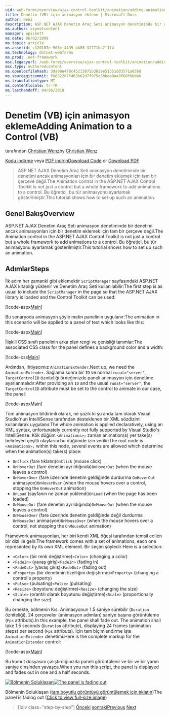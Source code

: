 ```yaml
---
uid: web-forms/overview/ajax-control-toolkit/animation/adding-animation-to-a-control-vb
title: Denetim (VB) için animasyon ekleme | Microsoft Docs
author: wenz
description: ASP.NET AJAX Denetim Araç Seti animasyon denetiminde bir denetimi ancak animasyonları için bir denetim eklemek için tam bir çerçeve değil. Bu öğreticide gösterilmiştir nasıl...
ms.author: aspnetcontent
manager: wpickett
ms.date: 06/02/2008
ms.topic: article
ms.assetid: c120187e-963e-4439-bb85-32771bc7f1f4
ms.technology: dotnet-webforms
ms.prod: .net-framework
msc.legacyurl: /web-forms/overview/ajax-control-toolkit/animation/adding-animation-to-a-control-vb
msc.type: authoredcontent
ms.openlocfilehash: 3da98e478c45213875b3829e51351d03571a05b8
ms.sourcegitcommit: f8852267f463b62d7f975e56bea9aa3f68fbbdeb
ms.translationtype: MT
ms.contentlocale: tr-TR
ms.lasthandoff: 04/06/2018
---
```

<a name="adding-animation-to-a-control-vb"></a><span data-ttu-id="1b37f-104">Denetim (VB) için animasyon ekleme</span><span class="sxs-lookup"><span data-stu-id="1b37f-104">Adding Animation to a Control (VB)</span></span>
====================
<span data-ttu-id="1b37f-105">tarafından [Christian Wenz](https://github.com/wenz)</span><span class="sxs-lookup"><span data-stu-id="1b37f-105">by [Christian Wenz](https://github.com/wenz)</span></span>

<span data-ttu-id="1b37f-106">[Kodu indirme](http://download.microsoft.com/download/f/9/a/f9a26acd-8df4-4484-8a18-199e4598f411/Animation1.vb.zip) veya [PDF indirin](http://download.microsoft.com/download/6/7/1/6718d452-ff89-4d3f-a90e-c74ec2d636a3/animation1VB.pdf)</span><span class="sxs-lookup"><span data-stu-id="1b37f-106">[Download Code](http://download.microsoft.com/download/f/9/a/f9a26acd-8df4-4484-8a18-199e4598f411/Animation1.vb.zip) or [Download PDF](http://download.microsoft.com/download/6/7/1/6718d452-ff89-4d3f-a90e-c74ec2d636a3/animation1VB.pdf)</span></span>

> <span data-ttu-id="1b37f-107">ASP.NET AJAX Denetim Araç Seti animasyon denetiminde bir denetimi ancak animasyonları için bir denetim eklemek için tam bir çerçeve değil.</span><span class="sxs-lookup"><span data-stu-id="1b37f-107">The Animation control in the ASP.NET AJAX Control Toolkit is not just a control but a whole framework to add animations to a control.</span></span> <span data-ttu-id="1b37f-108">Bu öğretici, bu tür animasyonu ayarlamak gösterilmiştir.</span><span class="sxs-lookup"><span data-stu-id="1b37f-108">This tutorial shows how to set up such an animation.</span></span>


## <a name="overview"></a><span data-ttu-id="1b37f-109">Genel Bakış</span><span class="sxs-lookup"><span data-stu-id="1b37f-109">Overview</span></span>

<span data-ttu-id="1b37f-110">ASP.NET AJAX Denetim Araç Seti animasyon denetiminde bir denetimi ancak animasyonları için bir denetim eklemek için tam bir çerçeve değil.</span><span class="sxs-lookup"><span data-stu-id="1b37f-110">The Animation control in the ASP.NET AJAX Control Toolkit is not just a control but a whole framework to add animations to a control.</span></span> <span data-ttu-id="1b37f-111">Bu öğretici, bu tür animasyonu ayarlamak gösterilmiştir.</span><span class="sxs-lookup"><span data-stu-id="1b37f-111">This tutorial shows how to set up such an animation.</span></span>

## <a name="steps"></a><span data-ttu-id="1b37f-112">Adımlar</span><span class="sxs-lookup"><span data-stu-id="1b37f-112">Steps</span></span>

<span data-ttu-id="1b37f-113">İlk adım her zamanki gibi eklemektir `ScriptManager` sayfasındaki ASP.NET AJAX kitaplığı yüklenir ve Denetim Araç Seti kullanılabilir:</span><span class="sxs-lookup"><span data-stu-id="1b37f-113">The first step is as usual to include the `ScriptManager` in the page so that the ASP.NET AJAX library is loaded and the Control Toolkit can be used:</span></span>

[!code-aspx[Main](adding-animation-to-a-control-vb/samples/sample1.aspx)]

<span data-ttu-id="1b37f-114">Bu senaryoda animasyon şöyle metin panelinin uygulanır:</span><span class="sxs-lookup"><span data-stu-id="1b37f-114">The animation in this scenario will be applied to a panel of text which looks like this:</span></span>

[!code-aspx[Main](adding-animation-to-a-control-vb/samples/sample2.aspx)]

<span data-ttu-id="1b37f-115">İlişkili CSS sınıfı panelinin arka plan rengi ve genişliği tanımlar:</span><span class="sxs-lookup"><span data-stu-id="1b37f-115">The associated CSS class for the panel defines a background color and a width:</span></span>

[!code-css[Main](adding-animation-to-a-control-vb/samples/sample3.css)]

<span data-ttu-id="1b37f-116">Ardından, ihtiyacımız `AnimationExtender`.</span><span class="sxs-lookup"><span data-stu-id="1b37f-116">Next up, we need the `AnimationExtender`.</span></span> <span data-ttu-id="1b37f-117">Sağlama sonra bir `ID` ve normal `runat="server"`, `TargetControlID` özniteliği örneğimizde paneli animasyon için denetime ayarlanmalıdır:</span><span class="sxs-lookup"><span data-stu-id="1b37f-117">After providing an `ID` and the usual `runat="server"`, the `TargetControlID` attribute must be set to the control to animate in our case, the panel:</span></span>

[!code-aspx[Main](adding-animation-to-a-control-vb/samples/sample4.aspx)]

<span data-ttu-id="1b37f-118">Tüm animasyon bildirimli olarak, ne yazık ki şu anda tam olarak Visual Studio'nun IntelliSense tarafından desteklenen bir XML sözdizimi kullanılarak uygulanır.</span><span class="sxs-lookup"><span data-stu-id="1b37f-118">The whole animation is applied declaratively, using an XML syntax, unfortunately currently not fully supported by Visual Studio's IntelliSense.</span></span> <span data-ttu-id="1b37f-119">Kök düğüm `<Animations>;` zaman animation(s) yer take(s) belirleyen çeşitli olaylarını bu düğümde izin verilir:</span><span class="sxs-lookup"><span data-stu-id="1b37f-119">The root node is `<Animations>;` within this node, several events are allowed which determine when the animation(s) take(s) place:</span></span>

- <span data-ttu-id="1b37f-120">`OnClick` (fare tıklatın)</span><span class="sxs-lookup"><span data-stu-id="1b37f-120">`OnClick` (mouse click)</span></span>
- <span data-ttu-id="1b37f-121">`OnHoverOut` (fare denetim ayrıldığında)</span><span class="sxs-lookup"><span data-stu-id="1b37f-121">`OnHoverOut` (when the mouse leaves a control)</span></span>
- <span data-ttu-id="1b37f-122">`OnHoverOver` (fare üzerinde denetim geldiğinde durdurma `OnHoverOut` animasyon)</span><span class="sxs-lookup"><span data-stu-id="1b37f-122">`OnHoverOver` (when the mouse hovers over a control, stopping the `OnHoverOut` animation)</span></span>
- <span data-ttu-id="1b37f-123">`OnLoad` (sayfanın ne zaman yüklendi)</span><span class="sxs-lookup"><span data-stu-id="1b37f-123">`OnLoad` (when the page has been loaded)</span></span>
- <span data-ttu-id="1b37f-124">`OnMouseOut` (fare denetim ayrıldığında)</span><span class="sxs-lookup"><span data-stu-id="1b37f-124">`OnMouseOut` (when the mouse leaves a control)</span></span>
- <span data-ttu-id="1b37f-125">`OnMouseOver` (fare üzerinde denetim geldiğinde değil durdurma `OnMouseOut` animasyon)</span><span class="sxs-lookup"><span data-stu-id="1b37f-125">`OnMouseOver` (when the mouse hovers over a control, not stopping the `OnMouseOut` animation)</span></span>

<span data-ttu-id="1b37f-126">Framework animasyonları, her biri kendi XML öğesi tarafından temsil edilen bir dizi ile gelir.</span><span class="sxs-lookup"><span data-stu-id="1b37f-126">The framework comes with a set of animations, each one represented by its own XML element.</span></span> <span data-ttu-id="1b37f-127">Bir seçim şöyledir:</span><span class="sxs-lookup"><span data-stu-id="1b37f-127">Here is a selection:</span></span>

- <span data-ttu-id="1b37f-128">`<Color>` (bir renk değiştirme)</span><span class="sxs-lookup"><span data-stu-id="1b37f-128">`<Color>` (changing a color)</span></span>
- <span data-ttu-id="1b37f-129">`<FadeIn>` (yavaş giriş)</span><span class="sxs-lookup"><span data-stu-id="1b37f-129">`<FadeIn>` (fading in)</span></span>
- <span data-ttu-id="1b37f-130">`<FadeOut>` (yavaş çıkış)</span><span class="sxs-lookup"><span data-stu-id="1b37f-130">`<FadeOut>` (fading out)</span></span>
- <span data-ttu-id="1b37f-131">`<Property>` (bir denetimin özelliğini değiştirme)</span><span class="sxs-lookup"><span data-stu-id="1b37f-131">`<Property>` (changing a control's property)</span></span>
- <span data-ttu-id="1b37f-132">`<Pulse>` (pulsating)</span><span class="sxs-lookup"><span data-stu-id="1b37f-132">`<Pulse>` (pulsating)</span></span>
- <span data-ttu-id="1b37f-133">`<Resize>` (boyutunu değiştirme)</span><span class="sxs-lookup"><span data-stu-id="1b37f-133">`<Resize>` (changing the size)</span></span>
- <span data-ttu-id="1b37f-134">`<Scale>` (orantılı olarak boyutunu değiştirme)</span><span class="sxs-lookup"><span data-stu-id="1b37f-134">`<Scale>` (proportionally changing the size)</span></span>

<span data-ttu-id="1b37f-135">Bu örnekte, bölmenin Kıs. Animasyonun 1.5 saniye sürebilir (`Duration` özniteliği), 24 çerçeveler (animasyon adımları) saniye başına görüntüleme (`Fps` attributs).</span><span class="sxs-lookup"><span data-stu-id="1b37f-135">In this example, the panel shall fade out. The animation shall take 1.5 seconds (`Duration` attribute), displaying 24 frames (animation steps) per second (`Fps` attributs).</span></span> <span data-ttu-id="1b37f-136">İçin tam biçimlendirme işte `AnimationExtender` denetimi:</span><span class="sxs-lookup"><span data-stu-id="1b37f-136">Here is the complete markup for the `AnimationExtender` control:</span></span>

[!code-aspx[Main](adding-animation-to-a-control-vb/samples/sample5.aspx)]

<span data-ttu-id="1b37f-137">Bu komut dosyasını çalıştırdığınızda paneli görüntülenir ve bir ve bir yarım saniye cinsinden yavaşça.</span><span class="sxs-lookup"><span data-stu-id="1b37f-137">When you run this script, the panel is displayed and fades out in one and a half seconds.</span></span>


<span data-ttu-id="1b37f-138">[![Bölmenin Soluklaşan](adding-animation-to-a-control-vb/_static/image2.png)](adding-animation-to-a-control-vb/_static/image1.png)</span><span class="sxs-lookup"><span data-stu-id="1b37f-138">[![The panel is fading out](adding-animation-to-a-control-vb/_static/image2.png)](adding-animation-to-a-control-vb/_static/image1.png)</span></span>

<span data-ttu-id="1b37f-139">Bölmenin Soluklaşan ([tam boyutlu görüntüyü görüntülemek için tıklatın](adding-animation-to-a-control-vb/_static/image3.png))</span><span class="sxs-lookup"><span data-stu-id="1b37f-139">The panel is fading out ([Click to view full-size image](adding-animation-to-a-control-vb/_static/image3.png))</span></span>

> [!div class="step-by-step"]
> <span data-ttu-id="1b37f-140">[Önceki](dynamically-controlling-updatepanel-animations-cs.md)
> [sonraki](executing-several-animations-at-the-same-time-vb.md)</span><span class="sxs-lookup"><span data-stu-id="1b37f-140">[Previous](dynamically-controlling-updatepanel-animations-cs.md)
[Next](executing-several-animations-at-the-same-time-vb.md)</span></span>
